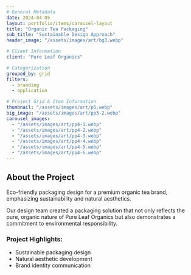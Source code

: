 ```yaml
---
# General Metadata
date: 2024-04-05
layout: portfolio/items/carousel-layout
title: "Organic Tea Packaging"
sub_title: "Sustainable Design Approach"
header_image: "/assets/images/art/bg3.webp"

# Client Information
client: "Pure Leaf Organics"

# Categorization
grouped_by: grid
filters:
  - branding
  - application

# Project Grid & Item Information
thumbnail: "/assets/images/art/p5.webp"
big_image: "/assets/images/art/pp3-2.webp"
carousel_images:
  - "/assets/images/art/pp4-1.webp"
  - "/assets/images/art/pp4-2.webp"
  - "/assets/images/art/pp4-3.webp"
  - "/assets/images/art/pp4-4.webp"
  - "/assets/images/art/pp4-5.webp"
  - "/assets/images/art/pp4-6.webp"
---
```


## About the Project
<p class="lead">Eco-friendly packaging design for a premium organic tea brand, emphasizing sustainability and natural aesthetics.</p>

Our design team created a packaging solution that not only reflects the pure, organic nature of Pure Leaf Organics but also demonstrates a commitment to environmental responsibility.

### Project Highlights:
- Sustainable packaging design
- Natural aesthetic development
- Brand identity communication
